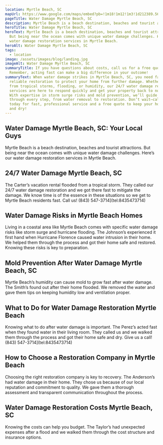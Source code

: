 ```yaml
---
location: Myrtle Beach, SC
mapUrl: https://www.google.com/maps/embed?pb=!1m18!1m12!1m3!1d212389.5633854293!2d-79.04361440311737!3d33.71963605567496!2m3!1f0!2f0!3f0!3m2!1i1024!2i768!4f13.1!3m3!1m2!1s0x890068953b552101%3A0xbc0fb115b5d09618!2sMyrtle%20Beach%2C%20SC%2C%20USA!5e0!3m2!1sen!2sph!4v1728664993435!5m2!1sen!2sph
pageTitle: Water Damage Myrtle Beach, SC
description: Myrtle Beach is a beach destination, beaches and tourist attractions.
heroTitle: Water Damage Myrtle Beach, SC
heroText: Myrtle Beach is a beach destination, beaches and tourist attractions.
  But being near the ocean comes with unique water damage challenges. Here’s our
  water damage restoration services in Myrtle Beach.
heroAlt: Water Damage Myrtle Beach, SC
tags:
  - location
image: /assets/images/blog/landing.jpg
imageAlt: Water Damage Myrtle Beach, SC
summaryTitle: If you have questions about costs, call us for a free quote!
  Remember, acting fast can make a big difference in your outcome!
summaryText: When water damage strikes in Myrtle Beach, SC, you need fast and
  reliable restoration to protect your home from further damage. Whether it's
  from tropical storms, flooding, or humidity, our 24/7 water damage restoration
  services are here to respond quickly and get your property back to normal.
  With expertise in storm surge risks and mold prevention, we’ll guide you
  through every step, from water removal to restoration. Don’t wait—call us
  today for fast, professional service and a free quote to keep your home safe
  and dry!
---
```

## Water Damage Myrtle Beach, SC: Your Local Guys

Myrtle Beach is a beach destination, beaches and tourist attractions. But being near the ocean comes with unique water damage challenges. Here’s our water damage restoration services in Myrtle Beach.



## 24/7 Water Damage Myrtle Beach, SC

The Carter’s vacation rental flooded from a tropical storm. They called our 24/7 water damage restoration and we got there fast to mitigate the damage. We know time is of the essence in these situations so we get to Myrtle Beach residents fast. Call us! (843) 547-3714](tel:8435473714)



## Water Damage Risks in Myrtle Beach Homes

Living in a coastal area like Myrtle Beach comes with specific water damage risks like storm surge and hurricane flooding. The Johnson’s experienced it first hand when Hurricane Florence caused water intrusion in their home. We helped them through the process and got their home safe and restored. Knowing these risks is key to preparation.



## Mold Prevention After Water Damage Myrtle Beach, SC

Myrtle Beach’s humidity can cause mold to grow fast after water damage. The Smith’s found out after their home flooded. We removed the water and gave them tips on keeping humidity low and ventilation proper. 



## What to Do for Water Damage Restoration Myrtle Beach

Knowing what to do after water damage is important. The Perez’s acted fast when they found water in their living room. They called us and we walked them through the process and got their home safe and dry. Give us a call! (843) 547-3714](tel:8435473714)



## How to Choose a Restoration Company in Myrtle Beach

Choosing the right restoration company is key to recovery. The Anderson’s had water damage in their home. They chose us because of our local reputation and commitment to quality. We gave them a thorough assessment and transparent communication throughout the process. 

## Water Damage Restoration Costs Myrtle Beach, SC

Knowing the costs can help you budget. The Taylor’s had unexpected expenses after a flood and we walked them through the cost structure and insurance options.
